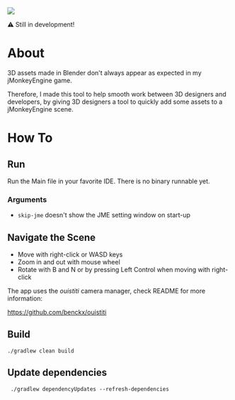 <a href="https://paypal.me/benckx/2">
<img src="https://img.shields.io/badge/Donate-PayPal-green.svg"/>
</a>


⚠️ Still in development!

# About

3D assets made in Blender don't always appear as expected in my jMonkeyEngine game.

Therefore, I made this tool to help smooth work between 3D designers and developers, by giving 3D designers a tool to
quickly add some assets to a jMonkeyEngine scene.

# How To

## Run

Run the Main file in your favorite IDE. There is no binary runnable yet.

### Arguments

- `skip-jme` doesn't show the JME setting window on start-up

## Navigate the Scene

- Move with right-click or WASD keys
- Zoom in and out with mouse wheel
- Rotate with B and N or by pressing Left Control when moving with right-click

The app uses the *ouistiti* camera manager, check README for more information:

https://github.com/benckx/ouistiti

## Build

```
./gradlew clean build
```

## Update dependencies

```
 ./gradlew dependencyUpdates --refresh-dependencies
```

